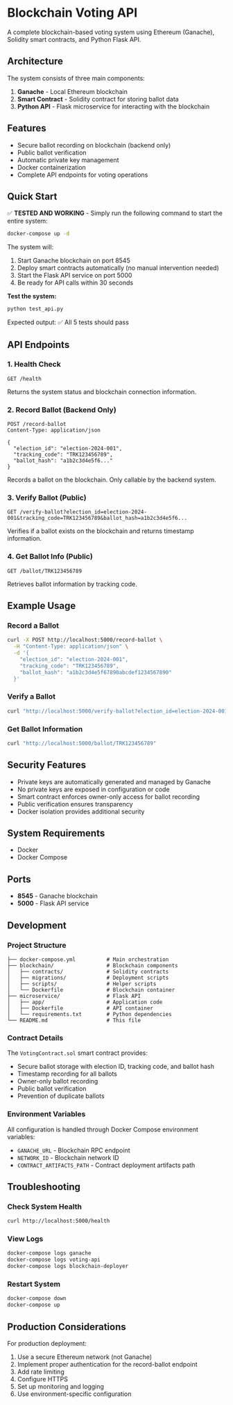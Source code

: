 # Blockchain Voting API

A complete blockchain-based voting system using Ethereum (Ganache), Solidity smart contracts, and Python Flask API.

## Architecture

The system consists of three main components:

1. **Ganache** - Local Ethereum blockchain
2. **Smart Contract** - Solidity contract for storing ballot data
3. **Python API** - Flask microservice for interacting with the blockchain

## Features

- Secure ballot recording on blockchain (backend only)
- Public ballot verification
- Automatic private key management
- Docker containerization
- Complete API endpoints for voting operations

## Quick Start

✅ **TESTED AND WORKING** - Simply run the following command to start the entire system:

```bash
docker-compose up -d
```

The system will:
1. Start Ganache blockchain on port 8545
2. Deploy smart contracts automatically (no manual intervention needed)
3. Start the Flask API service on port 5000
4. Be ready for API calls within 30 seconds

**Test the system:**
```bash
python test_api.py
```

Expected output: ✅ All 5 tests should pass

## API Endpoints

### 1. Health Check
```
GET /health
```
Returns the system status and blockchain connection information.

### 2. Record Ballot (Backend Only)
```
POST /record-ballot
Content-Type: application/json

{
  "election_id": "election-2024-001",
  "tracking_code": "TRK123456789",
  "ballot_hash": "a1b2c3d4e5f6..."
}
```
Records a ballot on the blockchain. Only callable by the backend system.

### 3. Verify Ballot (Public)
```
GET /verify-ballot?election_id=election-2024-001&tracking_code=TRK123456789&ballot_hash=a1b2c3d4e5f6...
```
Verifies if a ballot exists on the blockchain and returns timestamp information.

### 4. Get Ballot Info (Public)
```
GET /ballot/TRK123456789
```
Retrieves ballot information by tracking code.

## Example Usage

### Record a Ballot
```bash
curl -X POST http://localhost:5000/record-ballot \
  -H "Content-Type: application/json" \
  -d '{
    "election_id": "election-2024-001",
    "tracking_code": "TRK123456789",
    "ballot_hash": "a1b2c3d4e5f67890abcdef1234567890"
  }'
```

### Verify a Ballot
```bash
curl "http://localhost:5000/verify-ballot?election_id=election-2024-001&tracking_code=TRK123456789&ballot_hash=a1b2c3d4e5f67890abcdef1234567890"
```

### Get Ballot Information
```bash
curl "http://localhost:5000/ballot/TRK123456789"
```

## Security Features

- Private keys are automatically generated and managed by Ganache
- No private keys are exposed in configuration or code
- Smart contract enforces owner-only access for ballot recording
- Public verification ensures transparency
- Docker isolation provides additional security

## System Requirements

- Docker
- Docker Compose

## Ports

- **8545** - Ganache blockchain
- **5000** - Flask API service

## Development

### Project Structure
```
├── docker-compose.yml          # Main orchestration
├── blockchain/                 # Blockchain components
│   ├── contracts/              # Solidity contracts
│   ├── migrations/             # Deployment scripts  
│   ├── scripts/                # Helper scripts
│   └── Dockerfile              # Blockchain container
├── microservice/               # Flask API
│   ├── app/                    # Application code
│   ├── Dockerfile              # API container
│   └── requirements.txt        # Python dependencies
└── README.md                   # This file
```

### Contract Details

The `VotingContract.sol` smart contract provides:
- Secure ballot storage with election ID, tracking code, and ballot hash
- Timestamp recording for all ballots
- Owner-only ballot recording
- Public ballot verification
- Prevention of duplicate ballots

### Environment Variables

All configuration is handled through Docker Compose environment variables:
- `GANACHE_URL` - Blockchain RPC endpoint
- `NETWORK_ID` - Blockchain network ID
- `CONTRACT_ARTIFACTS_PATH` - Contract deployment artifacts path

## Troubleshooting

### Check System Health
```bash
curl http://localhost:5000/health
```

### View Logs
```bash
docker-compose logs ganache
docker-compose logs voting-api
docker-compose logs blockchain-deployer
```

### Restart System
```bash
docker-compose down
docker-compose up
```

## Production Considerations

For production deployment:
1. Use a secure Ethereum network (not Ganache)
2. Implement proper authentication for the record-ballot endpoint
3. Add rate limiting
4. Configure HTTPS
5. Set up monitoring and logging
6. Use environment-specific configuration
